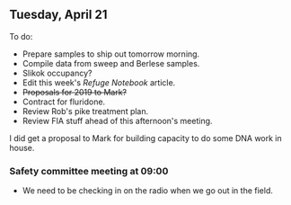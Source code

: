 
## Tuesday, April 21

To do:

* Prepare samples to ship out tomorrow morning.
* Compile data from sweep and Berlese samples.
* Slikok occupancy?
* Edit this week's *Refuge Notebook* article.
* ~~Proposals for 2019 to Mark?~~
* Contract for fluridone.
* Review Rob's pike treatment plan.
* Review FIA stuff ahead of this afternoon's meeting.

I did get a proposal to Mark for building capacity to do some DNA work in house.

### Safety committee meeting at 09:00

* We need to be checking in on the radio when we go out in the field.

